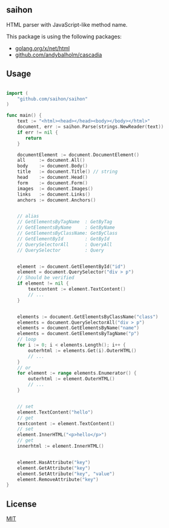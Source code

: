 ## saihon

HTML parser with JavaScript-like method name.

This package is using the following packages:
- [golang.org/x/net/html](https://golang.org/x/net/html)
- [github.com/andybalholm/cascadia](https://github.com/andybalholm/cascadia)




## Usage


```go

import (
    "github.com/saihon/saihon"
)

func main() {
    text := "<html><head></head><body></body></html>"
    document, err := saihon.Parse(strings.NewReader(text))
    if err != nil {
       return
    }

    documentElement := document.DocumentElement()
    all     := document.All()
    body    := document.Body()
    title   := document.Title() // string
    head    := document.Head()
    form    := document.Form()
    images  := document.Images()
    links   := document.Links()
    anchors := document.Anchors()


    // alias
    // GetElementsByTagName  : GetByTag
    // GetElementsByName     : GetByName
    // GetElementsByClassName: GetByClass
    // GetElementById        : GetById
    // QuerySelectorAll      : QueryAll
    // QuerySelector         : Query


    element := document.GetElementById("id")
    element = document.QuerySelector("div > p")
    // Should be verified
    if element != nil {
        textcontent := element.TextContent()
        // ...
    }


    elements := document.GetElementsByClassName("class")
    elements = document.QuerySelectorAll("div > p")
    elements = document.GetElementsByName("name")
    elements = document.GetElementsByTagName("p")
    // loop
    for i := 0; i < elements.Length(); i++ {
        outerhtml := elements.Get(i).OuterHTML()
        // ...
    }
    // or 
    for element := range elements.Enumerator() {
        outerhtml := element.OuterHTML()
        // ...
    }


    // set
    element.TextContent("hello")
    // get
    textcontent := element.TextContent()
    // set
    element.InnerHTML("<p>hello</p>")
    // get
    innerhtml := element.InnerHTML()


    element.HasAttribute("key")
    element.GetAttribute("key")
    element.SetAttribute("key", "value")
    element.RemoveAttribute("key")
}


```


## License

[MIT](https://github.com/saihon/saihon/blob/master/LICENSE)

